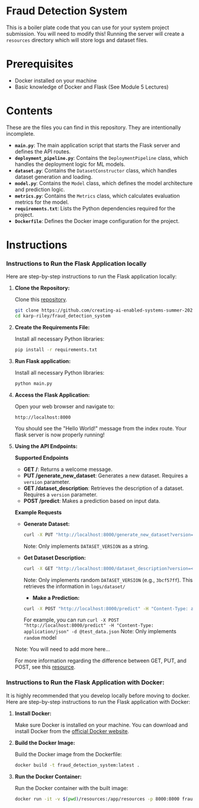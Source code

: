 # Fraud Detection System

This is a boiler plate code that you can use for your system project submission. You will need to modify this! Running the server will create a `resources` directory which will store logs and dataset files.

# Prerequisites

- Docker installed on your machine
- Basic knowledge of Docker and Flask (See Module 5 Lectures)

# Contents

These are the files you can find in this repository. They are intentionally incomplete.

- **`main.py`**: The main application script that starts the Flask server and defines the API routes.
- **`deployment_pipeline.py`**: Contains the `DeploymentPipeline` class, which handles the deployment logic for ML models.
- **`dataset.py`**: Contains the `DatasetConstructor` class, which handles dataset generation and loading.
- **`model.py`**: Contains the `Model` class, which defines the model architecture and prediction logic.
- **`metrics.py`**: Contains the `Metrics` class, which calculates evaluation metrics for the model.
- **`requirements.txt`**: Lists the Python dependencies required for the project.
- **`Dockerfile`**: Defines the Docker image configuration for the project.

# Instructions

### Instructions to Run the Flask Application locally

Here are step-by-step instructions to run the Flask application locally:

1. **Clone the Repository:**

   Clone this [repository](https://github.com/creating-ai-enabled-systems-summer-2024/karp-riley/tree/main).

   ```sh
   git clone https://github.com/creating-ai-enabled-systems-summer-2024/karp-riley.git
   cd karp-riley/fraud_detection_system
   ```

2. **Create the Requirements File:**

   Install all necessary Python libraries:

   ```sh
   pip install -r requirements.txt
   ```

3. **Run Flask application:**

   Install all necessary Python libraries:

   ```sh
   python main.py
   ```

4. **Access the Flask Application:**

   Open your web browser and navigate to:

   ```
   http://localhost:8000
   ```

   You should see the "Hello World!" message from the index route. Your flask server is now properly running!

5. **Using the API Endpoints:**

   **Supported Endpoints**

   - **GET /**: Returns a welcome message.
   - **PUT /generate_new_dataset**: Generates a new dataset. Requires a `version` parameter.
   - **GET /dataset_description**: Retrieves the description of a dataset. Requires a `version` parameter.
   - **POST /predict**: Makes a prediction based on input data.

   **Example Requests**

   - **Generate Dataset:**

     ```sh
     curl -X PUT "http://localhost:8000/generate_new_dataset?version=<DATASET_VERSION>"
     ```

     Note: Only implements `DATASET_VERSION` as a string.

   - **Get Dataset Description:**

     ```sh
     curl -X GET "http://localhost:8000/dataset_description?version=<DATASET_VERSION>"
     ```

     Note: Only implements random `DATASET_VERSION` (e.g., `3bcf57ff`). This retrieves the information in `logs/dataset/`

     - **Make a Prediction:**

     ```sh
     curl -X POST "http://localhost:8000/predict" -H "Content-Type: application/json" -d @<LOG_FILE>
     ```

     For example, you can run `curl -X POST "http://localhost:8000/predict" -H "Content-Type: application/json" -d @test_data.json`
     Note: Only implements `random` model

   Note: You will need to add more here...

   For more information regarding the difference between GET, PUT, and POST, see this [resource](https://blog.postman.com/what-are-http-methods/).

### Instructions to Run the Flask Application with Docker:

It is highly recommended that you develop locally before moving to docker. Here are step-by-step instructions to run the Flask application with Docker:

1. **Install Docker:**

   Make sure Docker is installed on your machine. You can download and install Docker from the [official Docker website](https://www.docker.com/products/docker-desktop).

2. **Build the Docker Image:**

   Build the Docker image from the Dockerfile:

   ```sh
   docker build -t fraud_detection_system:latest .
   ```

3. **Run the Docker Container:**

   Run the Docker container with the built image:

   ```sh
   docker run -it -v $(pwd)/resources:/app/resources -p 8000:8000 fraud_detection_system:latest
   ```
